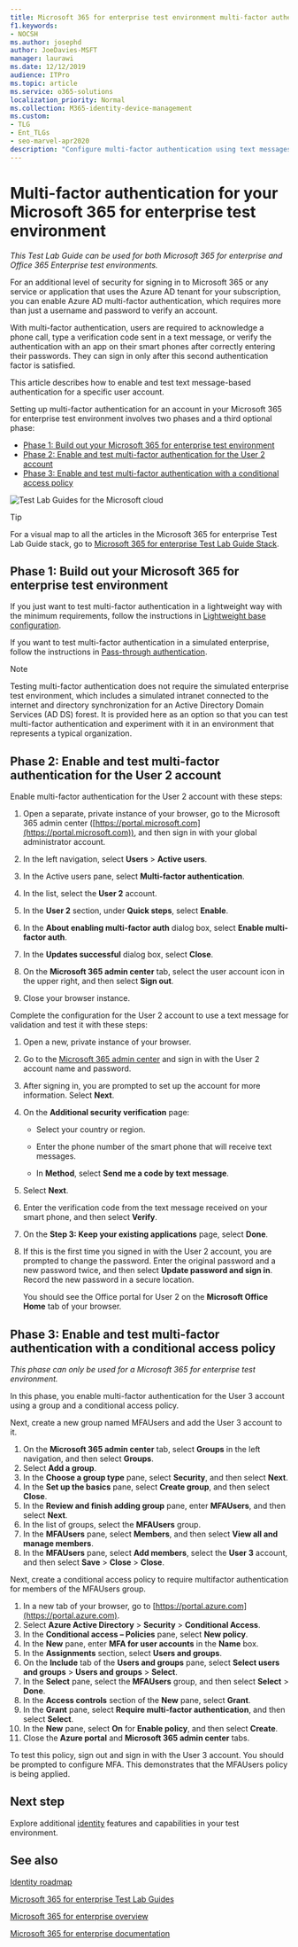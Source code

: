 ```yaml
---
title: Microsoft 365 for enterprise test environment multi-factor authentication
f1.keywords:
- NOCSH
ms.author: josephd
author: JoeDavies-MSFT
manager: laurawi
ms.date: 12/12/2019
audience: ITPro
ms.topic: article
ms.service: o365-solutions
localization_priority: Normal
ms.collection: M365-identity-device-management
ms.custom: 
- TLG
- Ent_TLGs
- seo-marvel-apr2020
description: "Configure multi-factor authentication using text messages sent to a smart phone in your Microsoft 365 for enterprise test environment."
---
```


# Multi-factor authentication for your Microsoft 365 for enterprise test environment

*This Test Lab Guide can be used for both Microsoft 365 for enterprise and Office 365 Enterprise test environments.*

For an additional level of security for signing in to Microsoft 365 or any service or application that uses the Azure AD tenant for your subscription, you can enable Azure AD multi-factor authentication, which requires more than just a username and password to verify an account.

With multi-factor authentication, users are required to acknowledge a phone call, type a verification code sent in a text message, or verify the authentication with an app on their smart phones after correctly entering their passwords. They can sign in only after this second authentication factor is satisfied.
  
This article describes how to enable and test text message-based authentication for a specific user account.
  
Setting up multi-factor authentication for an account in your Microsoft 365 for enterprise test environment involves two phases and a third optional phase:
- [Phase 1: Build out your Microsoft 365 for enterprise test environment](#phase-1-build-out-your-microsoft-365-for-enterprise-test-environment)
- [Phase 2: Enable and test multi-factor authentication for the User 2 account](#phase-2-enable-and-test-multi-factor-authentication-for-the-user-2-account)
- [Phase 3: Enable and test multi-factor authentication with a conditional access policy](#phase-3-enable-and-test-multi-factor-authentication-with-a-conditional-access-policy)

![Test Lab Guides for the Microsoft cloud](../media/m365-enterprise-test-lab-guides/cloud-tlg-icon.png) 
    
> [!TIP]
> For a visual map to all the articles in the Microsoft 365 for enterprise Test Lab Guide stack, go to [Microsoft 365 for enterprise Test Lab Guide Stack](../downloads/Microsoft365EnterpriseTLGStack.pdf).
  
## Phase 1: Build out your Microsoft 365 for enterprise test environment

If you just want to test multi-factor authentication in a lightweight way with the minimum requirements, follow the instructions in [Lightweight base configuration](lightweight-base-configuration-microsoft-365-enterprise.md).
  
If you want to test multi-factor authentication in a simulated enterprise, follow the instructions in [Pass-through authentication](pass-through-auth-m365-ent-test-environment.md).
  
> [!NOTE]
> Testing multi-factor authentication does not require the simulated enterprise test environment, which includes a simulated intranet connected to the internet and directory synchronization for an Active Directory Domain Services (AD DS) forest. It is provided here as an option so that you can test multi-factor authentication and experiment with it in an environment that represents a typical organization.
  
## Phase 2: Enable and test multi-factor authentication for the User 2 account

Enable multi-factor authentication for the User 2 account with these steps:
  
1. Open a separate, private instance of your browser, go to the Microsoft 365 admin center ([https://portal.microsoft.com](https://portal.microsoft.com)), and then sign in with your global administrator account.
    
2. In the left navigation, select **Users** > **Active users**.
    
3. In the Active users pane, select **Multi-factor authentication**.
    
4. In the list, select the **User 2** account.
    
5. In the **User 2** section, under **Quick steps**, select **Enable**.
    
6. In the **About enabling multi-factor auth** dialog box, select **Enable multi-factor auth**.
    
7. In the **Updates successful** dialog box, select **Close**.
    
8. On the **Microsoft 365 admin center** tab, select the user account icon in the upper right, and then select **Sign out**.
    
9. Close your browser instance.
   
Complete the configuration for the User 2 account to use a text message for validation and test it with these steps:
  
1. Open a new, private instance of your browser.
    
2. Go to the [Microsoft 365 admin center](https://admin.microsoft.com) and sign in with the User 2 account name and password.
    
3. After signing in, you are prompted to set up the account for more information. Select **Next**.
    
4. On the **Additional security verification** page:
    
   - Select your country or region.
    
   - Enter the phone number of the smart phone that will receive text messages.
    
   - In **Method**, select **Send me a code by text message**.
    
5. Select **Next**.
    
6. Enter the verification code from the text message received on your smart phone, and then select **Verify**.
    
7. On the **Step 3: Keep your existing applications** page, select **Done**.
    
8. If this is the first time you signed in with the User 2 account, you are prompted to change the password. Enter the original password and a new password twice, and then select **Update password and sign in**. Record the new password in a secure location.
    
    You should see the Office portal for User 2 on the **Microsoft Office Home** tab of your browser.

## Phase 3: Enable and test multi-factor authentication with a conditional access policy

*This phase can only be used for a Microsoft 365 for enterprise test environment.*

In this phase, you enable multi-factor authentication for the User 3 account using a group and a conditional access policy.

Next, create a new group named MFAUsers and add the User 3 account to it.

1. On the **Microsoft 365 admin center** tab, select **Groups** in the left navigation, and then select **Groups**.
2. Select **Add a group**.
3. In the **Choose a group type** pane, select **Security**, and then select **Next**.
4. In the **Set up the basics** pane, select **Create group**, and then select **Close**.
5. In the **Review and finish adding group** pane, enter **MFAUsers**, and then select **Next**.
6. In the list of groups, select the **MFAUsers** group.
7. In the **MFAUsers** pane, select **Members**, and then select **View all and manage members**.
8. In the **MFAUsers** pane, select **Add members**, select the **User 3** account, and then select **Save** > **Close** > **Close**.

Next, create a conditional access policy to require multifactor authentication for members of the MFAUsers group.

1. In a new tab of your browser, go to [https://portal.azure.com](https://portal.azure.com).
2. Select **Azure Active Directory** > **Security** > **Conditional Access**.
3. In the **Conditional access – Policies** pane, select **New policy**.
4. In the **New** pane, enter **MFA for user accounts** in the **Name** box.
5. In the **Assignments** section, select **Users and groups**.
6. On the **Include** tab of the **Users and groups** pane, select **Select users and groups** > **Users and groups** > **Select**.
7. In the **Select** pane, select the **MFAUsers** group, and then select **Select** > **Done**.
8. In the **Access controls** section of the **New** pane, select **Grant**.
9. In the **Grant** pane, select **Require multi-factor authentication**, and then select **Select**.
10. In the **New** pane, select **On** for **Enable policy**, and then select **Create**.
11. Close the **Azure portal** and **Microsoft 365 admin center** tabs.

To test this policy, sign out and sign in with the User 3 account. You should be prompted to configure MFA. This demonstrates that the MFAUsers policy is being applied.

## Next step

Explore additional [identity](m365-enterprise-test-lab-guides.md#identity) features and capabilities in your test environment.

## See also

[Identity roadmap](identity-roadmap-microsoft-365.md)

[Microsoft 365 for enterprise Test Lab Guides](m365-enterprise-test-lab-guides.md)

[Microsoft 365 for enterprise overview](microsoft-365-overview.md)

[Microsoft 365 for enterprise documentation](/microsoft-365-enterprise/)